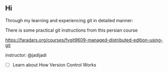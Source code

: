 Hi
--------------------------------
Through my learning and experiencing git in detailed  manner:

There is some practical git instructions from this persian course

https://faradars.org/courses/fvgit9609-managed-distributed-edition-using-git

instructor: @jadijadi


- [ ] Learn about How Version Control Works
